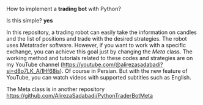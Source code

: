 How to implement a **trading bot** with Python?

Is this simple? **yes**

In this repository, a trading robot can easily take the information on candles and the list of positions and trade with the desired strategies.
The robot uses Metatrader software. However, if you want to work with a specific exchange, you can achieve this goal just by changing the _Meta_ class.
The working method and tutorials related to these codes and strategies are on my YouTube channel (https://youtube.com/@alirezasadabadi?si=d8o7LK_Ai1Hf68is).
Of course in Persian. But with the new feature of YouTube, you can watch videos with supported subtitles such as English.

The Meta class is in another repository https://github.com/AlirezaSadabadi/PythonTraderBotMeta
